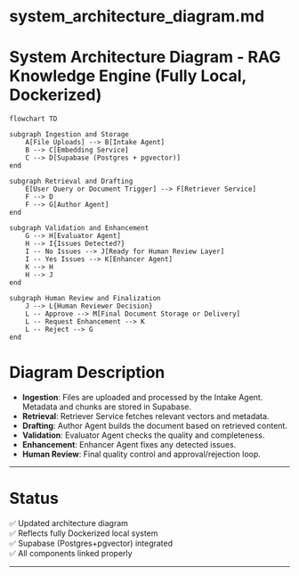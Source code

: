 # system_architecture_diagram.md

# System Architecture Diagram - RAG Knowledge Engine (Fully Local, Dockerized)

```mermaid
flowchart TD

subgraph Ingestion and Storage
    A[File Uploads] --> B[Intake Agent]
    B --> C[Embedding Service]
    C --> D[Supabase (Postgres + pgvector)]
end

subgraph Retrieval and Drafting
    E[User Query or Document Trigger] --> F[Retriever Service]
    F --> D
    F --> G[Author Agent]
end

subgraph Validation and Enhancement
    G --> H[Evaluator Agent]
    H --> I{Issues Detected?}
    I -- No Issues --> J[Ready for Human Review Layer]
    I -- Yes Issues --> K[Enhancer Agent]
    K --> H
    H --> J
end

subgraph Human Review and Finalization
    J --> L{Human Reviewer Decision}
    L -- Approve --> M[Final Document Storage or Delivery]
    L -- Request Enhancement --> K
    L -- Reject --> G
end
```

# Diagram Description

- **Ingestion**: Files are uploaded and processed by the Intake Agent. Metadata and chunks are stored in Supabase.
- **Retrieval**: Retriever Service fetches relevant vectors and metadata.
- **Drafting**: Author Agent builds the document based on retrieved content.
- **Validation**: Evaluator Agent checks the quality and completeness.
- **Enhancement**: Enhancer Agent fixes any detected issues.
- **Human Review**: Final quality control and approval/rejection loop.

---

# Status
✅ Updated architecture diagram  
✅ Reflects fully Dockerized local system  
✅ Supabase (Postgres+pgvector) integrated  
✅ All components linked properly

---

